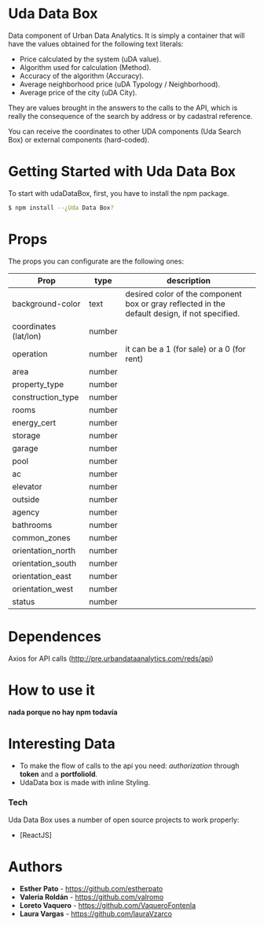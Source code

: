 
# Uda Data Box

Data component of Urban Data Analytics.
It is simply a container that will have the values obtained for the following text literals:
- Price calculated by the system (uDA value).
- Algorithm used for calculation (Method).
- Accuracy of the algorithm (Accuracy).
- Average neighborhood price (uDA Typology / Neighborhood).
- Average price of the city (uDA City).

They are values brought in the answers to the calls to the API, which is really the consequence of the search by address or by cadastral reference.

You can receive the coordinates to other UDA components (Uda Search Box)  or external components (hard-coded).

# Getting Started with Uda Data Box

To start with udaDataBox, first, you have to install the npm package.

```sh
$ npm install --¿Uda Data Box?
```
# Props

The props you can configurate are the following ones:

| Prop | type | description |
| ------ | ------ | ------ |
| background-color | text | desired color of the component box or gray reflected in the default design, if not specified. |  
| coordinates (lat/lon)| number |  |
| operation | number |it can be a 1 (for sale) or a 0 (for rent) |
| area | number |  |
| property_type | number |  |
| construction_type | number |  |
| rooms | number |  |
| energy_cert | number |  |
| storage | number |  |
| garage | number |  |
| pool | number |  |
| ac | number |  |
| elevator | number |  |
| outside | number |  |
| agency | number |  |
| bathrooms | number |  |
| common_zones | number |  |
| orientation_north | number |  |
| orientation_south | number |  |
| orientation_east | number |  |
| orientation_west | number |  |
| status | number |  |

# Dependences
Axios for API calls (http://pre.urbandataanalytics.com/reds/api)
# How to use it

**nada porque no hay npm todavía**

# Interesting Data

- To make the flow of calls to the api you need: *authorization* through **token** and a **portfolioId**.
- UdaData box is made with inline Styling.

### Tech

Uda Data Box uses a number of open source projects to work properly:
* [ReactJS] 

# Authors
- **Esther Pato** - https://github.com/estherpato 
- **Valeria Roldán** - https://github.com/valromo
- **Loreto Vaquero** - https://github.com/VaqueroFontenla
- **Laura Vargas** - https://github.com/lauraVzarco











